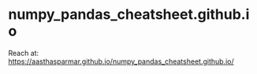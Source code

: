 # numpy_pandas_cheatsheet.github.io

Reach at:
https://aasthasparmar.github.io/numpy_pandas_cheatsheet.github.io/
